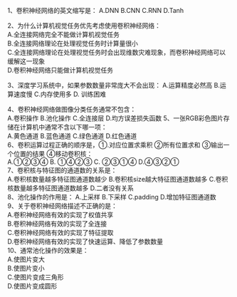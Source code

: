 1、卷积神经网络的英文缩写是：
 A.DNN B.CNN C.RNN D.Tanh

2、为什么计算机视觉任务优先考虑使用卷积神经网络：  
A.全连接网络完全不能做计算机视觉任务   
B.全连接网络理论在处理视觉任务时计算量很小  
C.全连接网络理论在处理视觉任务时会出现维数灾难现象，而卷积神经网络可以缓解这一现象  
D.卷积神经网络只能做计算机视觉任务  

3、深度学习系统中，如果参数数量非常庞大不会出现：
A.运算精度必然高 B.运算速度慢 C.内存使用多 D. 训练困难  

4、卷积神经网络做图像分类任务通常不包含：  
A.卷积操作 B.池化操作 C.全连接层 D.均方误差损失函数
5、一张RGB彩色图片存储在计算机中通常不含以下哪一项：  
A.黄色通道 B.蓝色通道 C.绿色通道 D.红色通道  
6、卷积运算过程正确的顺序是，①.对应位置求乘积 ②所有位置求和 ③输出一个位置的结果 ④移动卷积核：  
A.①②③④ B. ①④②③ C. ②③①④ D.④③②①  
7、卷积核与特征图的通道数的关系是：   
A.卷积核数量越多特征图通道数越少 B.卷积核size越大特征图通道数越多 C.卷积核数量越多特征图通道数越多 D.二者没有关系  
8、池化操作的作用是： A.上采样 B.下采样 C.padding D.增加特征图通道数  
9、关于卷积神经网络描述不正确的是：  
A.卷积神经网络有效的实现了权值共享  
B.卷积神经网络有效的实现了全连接  
C.卷积神经网络有效的实现了特征提取   
D.卷积神经网络有效的实现了快速运算、降低了参数数量  
10、通常池化操作的效果是：   
A.使图片变大  
B.使图片变小  
C.使图片变成三角形   
D.使图片变成圆形  


